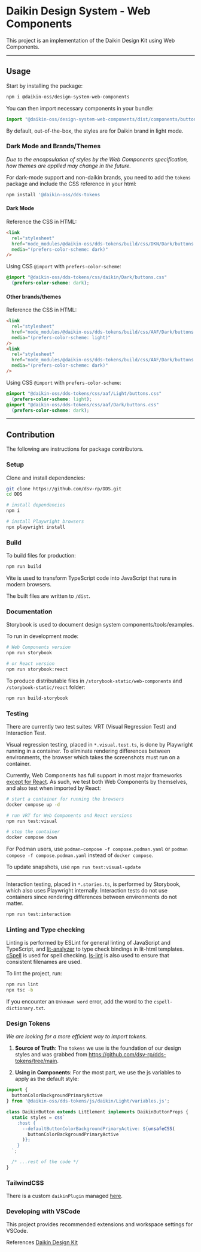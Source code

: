 # Daikin Design System - Web Components

This project is an implementation of the Daikin Design Kit using Web Components.

---

## Usage

Start by installing the package:

```sh
npm i @daikin-oss/design-system-web-components
```

You can then import necessary components in your bundle:

```js
import "@daikin-oss/design-system-web-components/dist/components/button/index.js";
```

By default, out-of-the-box, the styles are for Daikin brand in light mode.

### Dark Mode and Brands/Themes

_Due to the encapsulation of styles by the Web Components specification, how themes are applied may change in the future._

For dark-mode support and non-daikin brands, you need to add the `tokens` package and include the CSS reference in your html:

```sh
npm install '@daikin-oss/dds-tokens
```

#### Dark Mode

Reference the CSS in HTML:

```html
<link
  rel="stylesheet"
  href="node_modules/@daikin-oss/dds-tokens/build/css/DKN/Dark/buttons.css"
  media="(prefers-color-scheme: dark)"
/>
```

Using CSS `@import` with `prefers-color-scheme`:

```css
@import "@daikin-oss/dds-tokens/css/daikin/Dark/buttons.css"
  (prefers-color-scheme: dark);
```

#### Other brands/themes

Reference the CSS in HTML:

```html
<link
  rel="stylesheet"
  href="node_modules/@daikin-oss/dds-tokens/build/css/AAF/Dark/buttons.css"
  media="(prefers-color-scheme: light)"
/>
<link
  rel="stylesheet"
  href="node_modules/@daikin-oss/dds-tokens/build/css/AAF/Dark/buttons.css"
  media="(prefers-color-scheme: dark)"
/>
```

Using CSS `@import` with `prefers-color-scheme`:

```css
@import "@daikin-oss/dds-tokens/css/aaf/Light/buttons.css"
  (prefers-color-scheme: light);
@import "@daikin-oss/dds-tokens/css/aaf/Dark/buttons.css"
  (prefers-color-scheme: dark);
```

---

## Contribution

The following are instructions for package contributors.

### Setup

Clone and install dependencies:

```bash
git clone https://github.com/dsv-rp/DDS.git
cd DDS

# install dependencies
npm i

# install Playwright browsers
npx playwright install
```

### Build

To build files for production:

```bash
npm run build
```

Vite is used to transform TypeScript code into JavaScript that runs in modern browsers.

The built files are written to `/dist`.

### Documentation

Storybook is used to document design system components/tools/examples.

To run in development mode:

```bash
# Web Components version
npm run storybook

# or React version
npm run storybook:react
```

To produce distributable files in `/storybook-static/web-components` and `/storybook-static/react` folder:

```bash
npm run build-storybook
```

### Testing

There are currently two test suites: VRT (Visual Regression Test) and Interaction Test.

Visual regression testing, placed in `*.visual.test.ts`, is done by Playwright running in a container.
To eliminate rendering differences between environments, the browser which takes the screenshots must run on a container.

Currently, Web Components has full support in most major frameworks [except for React](https://custom-elements-everywhere.com/).
As such, we test both Web Components by themselves, and also test when imported by React:

```bash
# start a container for running the browsers
docker compose up -d

# run VRT for Web Components and React versions
npm run test:visual

# stop the container
docker compose down
```

For Podman users, use `podman-compose -f compose.podman.yaml` or `podman compose -f compose.podman.yaml` instead of `docker compose`.

To update snapshots, use `npm run test:visual-update`

---

Interaction testing, placed in `*.stories.ts`, is performed by Storybook, which also uses Playwright internally.
Interaction tests do not use containers since rendering differences between environments do not matter.

```bash
npm run test:interaction
```

### Linting and Type checking

Linting is performed by ESLint for general linting of JavaScript and TypeScript, and [lit-analyzer](https://www.npmjs.com/package/lit-analyzer) to type check bindings in lit-html templates.
[cSpell](https://cspell.org/) is used for spell checking.
[ls-lint](https://ls-lint.org/) is also used to ensure that consistent filenames are used.

To lint the project, run:

```bash
npm run lint
npx tsc -b
```

If you encounter an `Unknown word` error, add the word to the `cspell-dictionary.txt`.

### Design Tokens

_We are looking for a more efficient way to import tokens._

1. **Source of Truth**: The `tokens` we use is the foundation of our design styles and was grabbed from https://github.com/dsv-rp/dds-tokens/tree/main.

2. **Using in Components**: For the most part, we use the js variables to apply as the default style:

```javascript
import {
  buttonColorBackgroundPrimaryActive
} from '@daikin-oss/dds-tokens/js/daikin/Light/variables.js';

class DaikinButton extends LitElement implements DaikinButtonProps {
  static styles = css`
    :host {
      --defaultButtonColorBackgroundPrimaryActive: ${unsafeCSS(
        buttonColorBackgroundPrimaryActive
      )};
    }
  `;

  /* ...rest of the code */
}
```

### TailwindCSS

There is a custom `daikinPlugin` managed [here](https://github.com/dsv-rp/tailwind).

### Developing with VSCode

This project provides recommended extensions and workspace settings for VSCode.

References [Daikin Design Kit](https://www.figma.com/file/VyaaU8Ta9yzyf0PsURWSSf/DDS%3A-Design-Kit?node-id=2421%3A7943)
